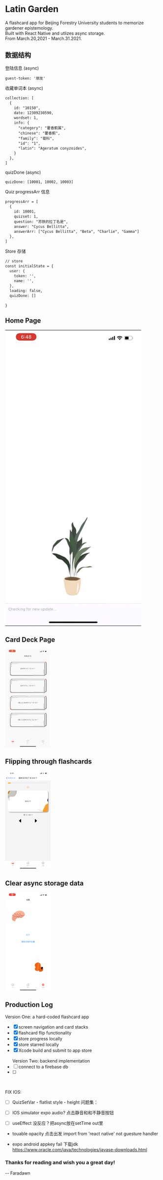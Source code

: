 # Latin Garden
A flashcard app for Beijing Forestry University students to memorize gardener epistemology.  
Built with React Native and utlizes async storage.  
From March.20,2021 - March.31.2021.   

## 数据结构
登陆信息 (async)
```
guest-token: '朋友'
```

收藏单词本 (async)
```
collection: [
  {
    id: "10150",
    date: 12309230590,
    wordset: 1,
    info: {
      "category": "藿香蓟属",
      "chinese": "藿香蓟",
      "family": "菊科",
      "id": "1",
      "latin": "Ageratum conyzoides",
    }
  },
]
```
quizDone (async)
```
quizDone: [10001, 10002, 10003]
```


Quiz progressArr 信息
```
progressArr = [
  {
    id: 10001,
    quizset: 1,
    question: "苏铁的拉丁名是",
    answer: "Cycus Bellitta",
    answerArr: ["Cycus Bellitta", "Beta", "Charlie", "Gamma"]
  },
]

```

Store 存储
```
// store
const initialState = {
  user: {
    token: '',
    name: '',
  },
  loading: false,
  quizDone: []

} 
```




## Home Page
![home page demo](./assets/demo1.GIF)

## Card Deck Page
![card deck demo](./assets/demo2.GIF)

## Flipping through flashcards
![flashcard demo](./assets/demo3.GIF)

## Clear async storage data
![clear storage](./assets/demo4.GIF)



## Production Log 
Version One: a hard-coded flashcard app
- [x] screen navigation and card stacks
- [x] flashcard flip functionality
- [x] store progress locally
- [x] store starred locally
- [x] Xcode build and submit to app store
<br></br>
Version Two: backend implementation
- [ ] connect to a firebase db
- [ ]
<br></br>
FIX IOS:
- [ ] QuizSetVar - flatlist style - height
问题集：
- [ ] IOS simulator expo audio? 点击静音和和不静音按钮
- [ ] useEffect 没反应？把async放在setTime out里


- touable opacity 点击出发
import from 'react native' not guesture handler 

- expo android appkey fail
下载jdk
https://www.oracle.com/java/technologies/javase-downloads.html





### Thanks for reading and wish you a great day!
-- Faradawn





